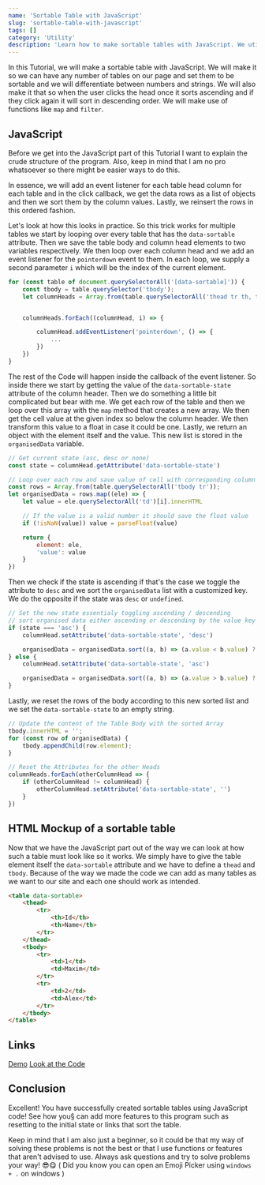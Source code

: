 ```yaml
---
name: 'Sortable Table with JavaScript'
slug: 'sortable-table-with-javascript'
tags: []
category: 'Utility'
description: 'Learn how to make sortable tables with JavaScript. We utilize the map and filter methods of Arrays.'
---
```



In this Tutorial, we will make a sortable table with JavaScript. We will make it so we can have any number of tables on our page and set them to be sortable and we will differentiate between numbers and strings. We will also make it that so when the user clicks the head once it sorts ascending and if they click again it will sort in descending order. We will make use of functions like `map` and `filter`.

## JavaScript

Before we get into the JavaScript part of this Tutorial I want to explain the crude structure of the program. Also, keep in mind that I am no pro whatsoever so there might be easier ways to do this.

In essence, we will add an event listener for each table head column for each table and in the click callback, we get the data rows as a list of objects and then we sort them by the column values. Lastly, we reinsert the rows in this ordered fashion.

Let's look at how this looks in practice. So this trick works for multiple tables we start by looping over every table that has the `data-sortable` attribute. Then we save the table body and column head elements to two variables respectively. We then loop over each column head and we add an event listener for the `pointerdown` event to them. In each loop, we supply a second parameter `i` which will be the index of the current element.

```js
for (const table of document.querySelectorAll('[data-sortable]')) {
    const tbody = table.querySelector('tbody');
    let columnHeads = Array.from(table.querySelectorAll('thead tr th, thead tr td'))


    columnHeads.forEach((columnHead, i) => {

        columnHead.addEventListener('pointerdown', () => {
            ...
        })
    })
}
```

The rest of the Code will happen inside the callback of the event listener. So inside there we start by getting the value of the `data-sortable-state` attribute of the column header. Then we do something a little bit complicated but bear with me. We get each row of the table and then we loop over this array with the `map` method that creates a new array. We then get the cell value at the given index so below the column header. We then transform this value to a float in case it could be one. Lastly, we return an object with the element itself and the value. This new list is stored in the `organisedData` variable.

```js
// Get current state (asc, desc or none)
const state = columnHead.getAttribute('data-sortable-state')

// Loop over each row and save value of cell with corresponding column name
const rows = Array.from(table.querySelectorAll('tbody tr'));
let organisedData = rows.map((ele) => {
    let value = ele.querySelectorAll('td')[i].innerHTML

    // If the value is a valid number it should save the float value
    if (!isNaN(value)) value = parseFloat(value)

    return {
        element: ele,
        'value': value
    }
})
```

Then we check if the state is ascending if that's the case we toggle the attribute to `desc` and we sort the `organisedData` list with a customized key. We do the opposite if the state was `desc` or `undefined`.

```js
// Set the new state essentialy toggling ascending / descending
// sort organised data either ascending or descending by the value key
if (state === 'asc') {
    columnHead.setAttribute('data-sortable-state', 'desc')

    organisedData = organisedData.sort((a, b) => (a.value < b.value) ? 1 : -1)
} else {
    columnHead.setAttribute('data-sortable-state', 'asc')

    organisedData = organisedData.sort((a, b) => (a.value > b.value) ? 1 : -1)
}
```

Lastly, we reset the rows of the body according to this new sorted list and we set the `data-sortable-state` to an empty string.

```js
// Update the content of the Table Body with the sorted Array
tbody.innerHTML = '';
for (const row of organisedData) {
    tbody.appendChild(row.element);
}

// Reset the Attributes for the other Heads
columnHeads.forEach(otherColumnHead => {
    if (otherColumnHead != columnHead) {
        otherColumnHead.setAttribute('data-sortable-state', '')
    }
})
```

## HTML Mockup of a sortable table

Now that we have the JavaScript part out of the way we can look at how such a table must look like so it works. We simply have to give the table element itself the `data-sortable` attribute and we have to define a `thead` and `tbody`. Because of the way we made the code we can add as many tables as we want to our site and each one should work as intended.

```html
<table data-sortable>
	<thead>
	    <tr>
	        <th>Id</th>
	        <th>Name</th>
	    </tr>
	</thead>
	<tbody>
	    <tr>
	        <td>1</td>
	        <td>Maxim</td>
	    </tr>
	    <tr>
	        <td>2</td>
	        <td>Alex</td>
	    </tr>
	</tbody>
</table>
```

## Links

[Demo](https://demos.maximmaeder.com/d/sortable-tables/)
[Look at the Code](https://articles.maximmaeder.com/a/Sortable%20Table/)

## Conclusion

Excellent! You have successfully created sortable tables using JavaScript code! See how you§ can add more features to this program such as resetting to the initial state or links that sort the table.

Keep in mind that I am also just a beginner, so it could be that my way of solving these problems is not the best or that I use functions or features that aren't advised to use. Always ask questions and try to solve problems your way! 😎😋 ( Did you know you can open an Emoji Picker using `windows + .` on windows )